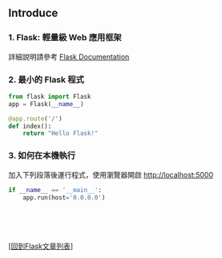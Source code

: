 ## Introduce

### 1. Flask: 輕量級 Web 應用框架
詳細說明請參考 [Flask Documentation](https://flask.palletsprojects.com/)

### 2. 最小的 Flask 程式
```python
from flask import Flask
app = Flask(__name__)

@app.route('/')
def index():
	return "Hello Flask!"
```

### 3. 如何在本機執行
加入下列段落後運行程式，使用瀏覽器開啟 [http://localhost:5000](http://localhost:5000)
```python
if __name__ == '__main__':
    app.run(host='0.0.0.0')
```

<br/><br/><br/>

[[回到Flask文章列表]](index.md)  
